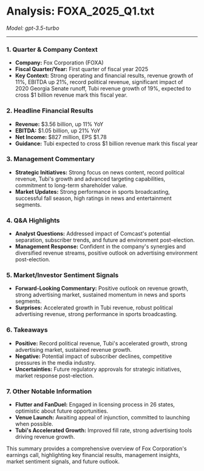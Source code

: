 # Analysis: FOXA_2025_Q1.txt

*Model: gpt-3.5-turbo*

---

### 1. Quarter & Company Context
- **Company:** Fox Corporation (FOXA)
- **Fiscal Quarter/Year:** First quarter of fiscal year 2025
- **Key Context:** Strong operating and financial results, revenue growth of 11%, EBITDA up 21%, record political revenue, significant impact of 2020 Georgia Senate runoff, Tubi revenue growth of 19%, expected to cross $1 billion revenue mark this fiscal year.

### 2. Headline Financial Results
- **Revenue:** $3.56 billion, up 11% YoY
- **EBITDA:** $1.05 billion, up 21% YoY
- **Net Income:** $827 million, EPS $1.78
- **Guidance:** Tubi expected to cross $1 billion revenue mark this fiscal year

### 3. Management Commentary
- **Strategic Initiatives:** Strong focus on news content, record political revenue, Tubi's growth and advanced targeting capabilities, commitment to long-term shareholder value.
- **Market Updates:** Strong performance in sports broadcasting, successful fall season, high ratings in news and entertainment segments.

### 4. Q&A Highlights
- **Analyst Questions:** Addressed impact of Comcast's potential separation, subscriber trends, and future ad environment post-election.
- **Management Response:** Confident in the company's synergies and diversified revenue streams, positive outlook on advertising environment post-election.

### 5. Market/Investor Sentiment Signals
- **Forward-Looking Commentary:** Positive outlook on revenue growth, strong advertising market, sustained momentum in news and sports segments.
- **Surprises:** Accelerated growth in Tubi revenue, robust political advertising revenue, strong performance in sports broadcasting.

### 6. Takeaways
- **Positive:** Record political revenue, Tubi's accelerated growth, strong advertising market, sustained revenue growth.
- **Negative:** Potential impact of subscriber declines, competitive pressures in the media industry.
- **Uncertainties:** Future regulatory approvals for strategic initiatives, market response post-election.

### 7. Other Notable Information
- **Flutter and FanDuel:** Engaged in licensing process in 26 states, optimistic about future opportunities.
- **Venue Launch:** Awaiting appeal of injunction, committed to launching when possible.
- **Tubi's Accelerated Growth:** Improved fill rate, strong advertising tools driving revenue growth.

This summary provides a comprehensive overview of Fox Corporation's earnings call, highlighting key financial results, management insights, market sentiment signals, and future outlook.
